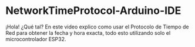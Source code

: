 # NetworkTimeProtocol-Arduino-IDE
¡Hola! ¿Qué tal?  En este video explico como usar el Protocolo de Tiempo de Red para obtener la fecha y hora exacta, todo esto utilizando solo el microcontrolador ESP32.

